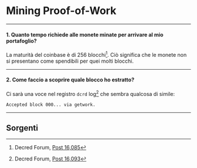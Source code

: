 # <i class="fa fa-fire"></i> Mining Proof-of-Work

---

#### 1. Quanto tempo richiede  alle monete minate per arrivare al mio portafoglio? 

La maturità del coinbase è di 256 blocchi[^16085]. Ciò significa che le monete non si presentano come spendibili per quei molti blocchi.

---

#### 2. Come faccio a scoprire quale blocco ho estratto? 

Ci sarà una voce nel registro `dcrd` log[^16093] che sembra qualcosa di simile:

```no-highlight
Accepted block 000... via getwork.
```

---

## <i class="fa fa-book"></i> Sorgenti 

[^16085]: Decred Forum, [Post 16,085](https://forum.decred.org/threads/1852/#post-16085)
[^16093]: Decred Forum, [Post 16,093](https://forum.decred.org/threads/1852/#post-16093)
